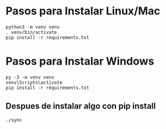 # Pasos para Instalar Linux/Mac

```
python3 -m venv venv
. venv/bin/activate
pip install -r requirements.txt
```

# Pasos para Instalar Windows

```
py -3 -m venv venv
venv\Scripts\activate
pip install -r requirements.txt
```

## Despues de instalar algo con pip install

`./sync`
